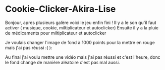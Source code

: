 # Cookie-Clicker-Akira-Lise

Bonjour, après plusieurs galère voici le jeu enfin fini ! 
Il y a le son qu'il faut activer ( musique, cookie, miltiplicateur et autoclicker)
Ensuite il y a la pluie de médicaments pour miltiplicateur et autoclicker

Je voulais changer l'image de fond à 1000 points pour la mettre en rouge mais j'ai pas réussi :( ):

Au final j'ai voulu mettre une vidéo mais j'ai pas réussi et c'est l'heure, donc le fond change de manière aléatoire c'est pas mal aussi.